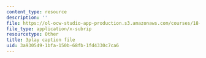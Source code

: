 ```yaml
---
content_type: resource
description: ''
file: https://ol-ocw-studio-app-production.s3.amazonaws.com/courses/18-650-statistics-for-applications-fall-2016/3a9305491bfa150b68fb1fd4330c7ca6_vMaKx9fmJHE.srt
file_type: application/x-subrip
resourcetype: Other
title: 3play caption file
uid: 3a930549-1bfa-150b-68fb-1fd4330c7ca6
---
```

